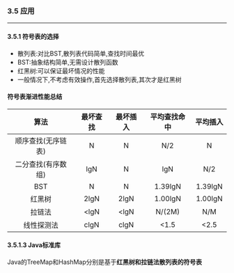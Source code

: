 ### 3.5 应用

---

#### 3.5.1 符号表的选择
+ 散列表:对比BST,散列表代码简单,查找时间最优
+ BST:抽象结构简单,无需设计散列函数
+ 红黑树:可以保证最坏情况的性能
+ 一般情况下,不考虑有效操作,首先选择散列表,其次才是红黑树

#### 符号表渐进性能总结

|算法|最坏查找|最坏插入|平均查找命中|平均插入|
|:-----:|:-----:|:-----:|:-----:|:-----:|
|顺序查找(无序链表)|N|N|N/2|N|
|二分查找(有序数组)|lgN|N|lgN|N/2|
|BST|N|N|1.39lgN|1.39lgN|
|红黑树|2lgN|2lgN|1.00lgN|1.00lgN|
|拉链法|<lgN|<lgN|N/(2M)|N/M|
|线性探测法|clgN|clgN|<1.5|<2.5|

#### 3.5.1.3 Java标准库
Java的TreeMap和HashMap分别是基于**红黑树和拉链法散列表的符号表**
